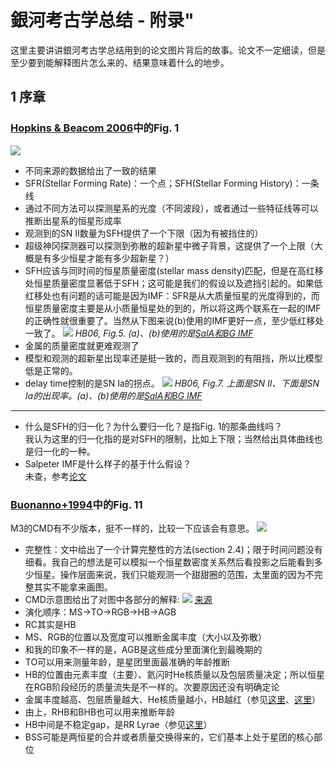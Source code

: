 # 銀河考古学总结 - 附录"

这里主要讲讲銀河考古学总结用到的论文图片背后的故事。论文不一定细读，但是至少要到能解释图片怎么来的、结果意味着什么的地步。

## 1 序章

### [Hopkins & Beacom 2006](http://adsabs.harvard.edu/abs/2006ApJ...651..142H)中的Fig. 1
![](/img/in-post/post-GA/1-hb06.png)

- 不同来源的数据给出了一致的结果
- SFR(Stellar Forming Rate)：一个点；SFH(Stellar Forming History)：一条线
- 通过不同方法可以探测星系的光度（不同波段），或者通过一些特征线等可以推断出星系的恒星形成率
- 观测到的SN II数量为SFH提供了一个下限（因为有被挡住的）
- 超级神冈探测器可以探测到弥散的超新星中微子背景，这提供了一个上限（大概是有多少恒星才能有多少超新星？）
- SFH应该与同时间的恒星质量密度(stellar mass density)匹配，但是在高红移处恒星质量密度显著低于SFH；这可能是我们的假设以及遮挡引起的。如果低红移处也有问题的话可能是因为IMF：SFR是从大质量恒星的光度得到的，而恒星质量密度主要是从小质量恒星处的到的，所以将这两个联系在一起的IMF的正确性就很重要了。当然从下图来说(b)使用的IMF更好一点，至少低红移处一致了。
![](/img/in-post/post-GA/1s-1-hb06.png)
*HB06, Fig.5. (a)、(b)使用的是[SalA和BG IMF](http://adsabs.harvard.edu/abs/2003ApJ...593..258B)*
- 金属的质量密度就更难观测了
- 模型和观测的超新星出现率还是挺一致的，而且观测到的有阻挡，所以比模型低是正常的。
- delay time控制的是SN Ia的拐点。
![](/img/in-post/post-GA/1s-2-hb06.png)
*HB06, Fig.7. 上面是SN II、下面是SN Ia的出现率。(a)、(b)使用的是[SalA和BG IMF](http://adsabs.harvard.edu/abs/2003ApJ...593..258B)*

----

- 什么是SFH的归一化？为什么要归一化？是指Fig. 1的那条曲线吗？<br>
  我认为这里的归一化指的是对SFH的限制，比如上下限；当然给出具体曲线也是归一化的一种。
- Salpeter IMF是什么样子的基于什么假设？<br>
  未查，参考[论文](http://adsabs.harvard.edu/abs/2003ApJ...593..258B)


### [Buonanno+1994](http://adsabs.harvard.edu/abs/1994A%26A...290...69B)中的Fig. 11
M3的CMD有不少版本，挺不一样的，比较一下应该会有意思。
![](/img/in-post/post-GA/1-b94.png)

- 完整性：文中给出了一个计算完整性的方法(section 2.4)；限于时间问题没有细看。我自己的想法是可以模拟一个恒星数密度关系然后看投影之后能看到多少恒星。操作层面来说，我们只能观测一个甜甜圈的范围，太里面的因为不完整其实不能拿来画图。
- CMD示意图给出了对图中各部分的解释:
![](/img/in-post/post-GA/1s-3.png)
[来源](http://www.astro.caltech.edu/~george/ay20/eaa-globcl.pdf)
- 演化顺序：MS->TO->RGB->HB->AGB
- RC其实是HB
- MS、RGB的位置以及宽度可以推断金属丰度（大小以及弥散）
- 和我的印象不一样的是，AGB是这些成分里面演化到最晚期的
- TO可以用来测量年龄，是星团里面最准确的年龄推断
- HB的位置由元素丰度（主要）、氦闪时He核质量以及包层质量决定；所以恒星在RGB阶段经历的质量流失是不一样的。次要原因还没有明确定论
- 金属丰度越高、包层质量越大、He核质量越小，HB越红（参见[这里](http://adsabs.harvard.edu/abs/1987ApJS...65...95S)、[这里](http://adsabs.harvard.edu/abs/1990ApJ...350..155L)）
- 由上，RHB和BHB也可以用来推断年龄
- HB中间是不稳定gap，是RR Lyrae（参见[这里](http://adsabs.harvard.edu/abs/1996ARA&A..34..551G)）
- BSS可能是两恒星的合并或者质量交换得来的，它们基本上处于星团的核心部位

